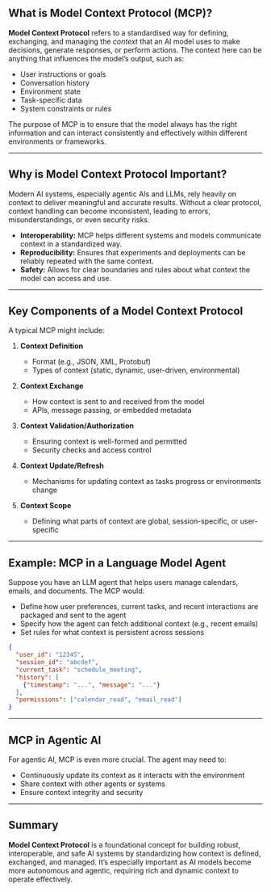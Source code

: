 
## What is Model Context Protocol (MCP)?

**Model Context Protocol** refers to a standardised way for defining, exchanging, and managing the *context* that an AI model uses to make decisions, generate responses, or perform actions. The context here can be anything that influences the model’s output, such as:

- User instructions or goals
- Conversation history
- Environment state
- Task-specific data
- System constraints or rules

The purpose of MCP is to ensure that the model always has the right information and can interact consistently and effectively within different environments or frameworks.

---

## Why is Model Context Protocol Important?

Modern AI systems, especially agentic AIs and LLMs, rely heavily on context to deliver meaningful and accurate results. Without a clear protocol, context handling can become inconsistent, leading to errors, misunderstandings, or even security risks.

- **Interoperability:** MCP helps different systems and models communicate context in a standardized way.
- **Reproducibility:** Ensures that experiments and deployments can be reliably repeated with the same context.
- **Safety:** Allows for clear boundaries and rules about what context the model can access and use.

---

## Key Components of a Model Context Protocol

A typical MCP might include:

1. **Context Definition**
   - Format (e.g., JSON, XML, Protobuf)
   - Types of context (static, dynamic, user-driven, environmental)

2. **Context Exchange**
   - How context is sent to and received from the model
   - APIs, message passing, or embedded metadata

3. **Context Validation/Authorization**
   - Ensuring context is well-formed and permitted
   - Security checks and access control

4. **Context Update/Refresh**
   - Mechanisms for updating context as tasks progress or environments change

5. **Context Scope**
   - Defining what parts of context are global, session-specific, or user-specific

---

## Example: MCP in a Language Model Agent

Suppose you have an LLM agent that helps users manage calendars, emails, and documents. The MCP would:

- Define how user preferences, current tasks, and recent interactions are packaged and sent to the agent
- Specify how the agent can fetch additional context (e.g., recent emails)
- Set rules for what context is persistent across sessions

```json
{
  "user_id": "12345",
  "session_id": "abcdef",
  "current_task": "schedule_meeting",
  "history": [
    {"timestamp": "...", "message": "..."}
  ],
  "permissions": ["calendar_read", "email_read"]
}
```

---

## MCP in Agentic AI

For agentic AI, MCP is even more crucial. The agent may need to:

- Continuously update its context as it interacts with the environment
- Share context with other agents or systems
- Ensure context integrity and security

---

## Summary

**Model Context Protocol** is a foundational concept for building robust, interoperable, and safe AI systems by standardizing how context is defined, exchanged, and managed. It’s especially important as AI models become more autonomous and agentic, requiring rich and dynamic context to operate effectively.


